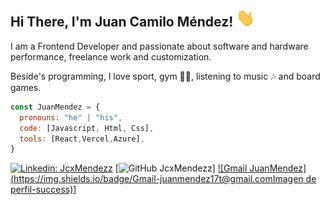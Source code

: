 
<h2> Hi There, I'm Juan Camilo Méndez! <img src="https://raw.githubusercontent.com/ABSphreak/ABSphreak/master/gifs/Hi.gif" width="30px"></h2>

I am a Frontend Developer and passionate about software and hardware performance, freelance work and customization.   


Beside's programming, I love sport, gym ⛹🏼, listening to music 🎶 and board games.

```javascript
const JuanMendez = {
  pronouns: "he" | "his",
  code: [Javascript, Html, Css],
  tools: [React,Vercel,Azure],
}
```

[![Linkedin: JcxMendezz](https://img.shields.io/badge/-JcxMendezz-blue?style=flatsquare&logo=Linkedin&logoColor=white&link=https://github.com/JcxMendezz)](www.linkedin.com/in/jcxmendezz)
[![GitHub JcxMendezz](https://github.com/JcxMendezz)]
[![Gmail JuanMendez] (https://img.shields.io/badge/Gmail-juanmendez17t@gmail.comImagen de perfil-success)](mailto:alberthernandezdev@gmail.com)]

